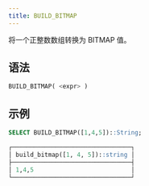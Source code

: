 ```yaml
---
title: BUILD_BITMAP
---
```


将一个正整数数组转换为 BITMAP 值。

## 语法

```sql
BUILD_BITMAP( <expr> )
```

## 示例

```sql
SELECT BUILD_BITMAP([1,4,5])::String;

┌─────────────────────────────────┐
│ build_bitmap([1, 4, 5])::string │
├─────────────────────────────────┤
│ 1,4,5                           │
└─────────────────────────────────┘
```